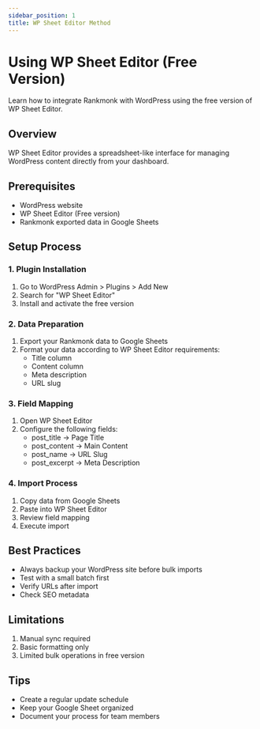 ```yaml
---
sidebar_position: 1
title: WP Sheet Editor Method
---
```


# Using WP Sheet Editor (Free Version)

Learn how to integrate Rankmonk with WordPress using the free version of WP Sheet Editor.

## Overview
WP Sheet Editor provides a spreadsheet-like interface for managing WordPress content directly from your dashboard.

## Prerequisites
- WordPress website
- WP Sheet Editor (Free version)
- Rankmonk exported data in Google Sheets

## Setup Process

### 1. Plugin Installation
1. Go to WordPress Admin > Plugins > Add New
2. Search for "WP Sheet Editor"
3. Install and activate the free version

### 2. Data Preparation
1. Export your Rankmonk data to Google Sheets
2. Format your data according to WP Sheet Editor requirements:
   - Title column
   - Content column
   - Meta description
   - URL slug

### 3. Field Mapping
1. Open WP Sheet Editor
2. Configure the following fields:
   - post_title → Page Title
   - post_content → Main Content
   - post_name → URL Slug
   - post_excerpt → Meta Description

### 4. Import Process
1. Copy data from Google Sheets
2. Paste into WP Sheet Editor
3. Review field mapping
4. Execute import

## Best Practices
- Always backup your WordPress site before bulk imports
- Test with a small batch first
- Verify URLs after import
- Check SEO metadata

## Limitations
1. Manual sync required
2. Basic formatting only
3. Limited bulk operations in free version

## Tips
- Create a regular update schedule
- Keep your Google Sheet organized
- Document your process for team members 